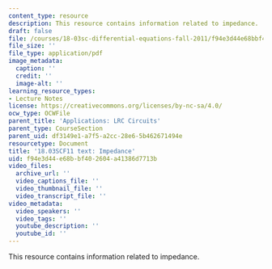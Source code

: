 ```yaml
---
content_type: resource
description: This resource contains information related to impedance.
draft: false
file: /courses/18-03sc-differential-equations-fall-2011/f94e3d44e68bbf402604a41386d7713b_MIT18_03SCF11_s20_2text.pdf
file_size: ''
file_type: application/pdf
image_metadata:
  caption: ''
  credit: ''
  image-alt: ''
learning_resource_types:
- Lecture Notes
license: https://creativecommons.org/licenses/by-nc-sa/4.0/
ocw_type: OCWFile
parent_title: 'Applications: LRC Circuits'
parent_type: CourseSection
parent_uid: df3149e1-a7f5-a2cc-28e6-5b462671494e
resourcetype: Document
title: '18.03SCF11 text: Impedance'
uid: f94e3d44-e68b-bf40-2604-a41386d7713b
video_files:
  archive_url: ''
  video_captions_file: ''
  video_thumbnail_file: ''
  video_transcript_file: ''
video_metadata:
  video_speakers: ''
  video_tags: ''
  youtube_description: ''
  youtube_id: ''
---
```

This resource contains information related to impedance.
